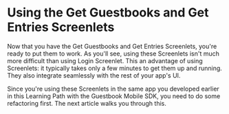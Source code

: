 # Using the Get Guestbooks and Get Entries Screenlets [](id=using-the-get-guestbooks-and-get-entries-screenlets)

Now that you have the Get Guestbooks and Get Entries Screenlets, you're ready to 
put them to work. As you'll see, using these Screenlets isn't much more 
difficult than using Login Screenlet. This an advantage of using Screenlets: it 
typically takes only a few minutes to get them up and running. They also 
integrate seamlessly with the rest of your app's UI.

Since you're using these Screenlets in the same app you developed earlier in 
this Learning Path with the Guestbook Mobile SDK, you need to do some 
refactoring first. The next article walks you through this. 

